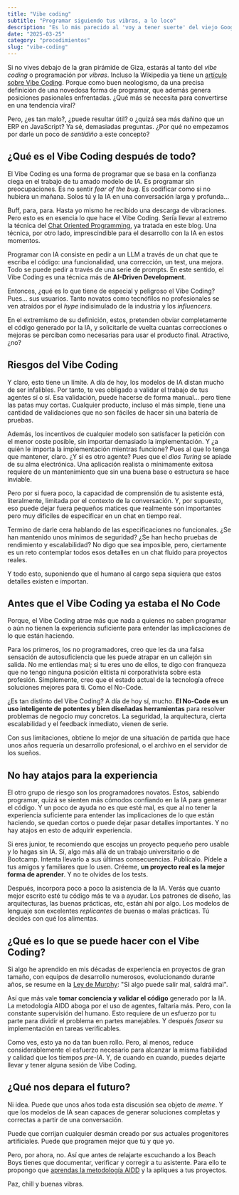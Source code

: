 ```yaml
---
title: "Vibe coding"
subtitle: "Programar siguiendo tus vibras, a lo loco"
description: "Es lo más parecido al 'voy a tener suerte' del viejo Google. Confiar ciegamente en el algoritmo (en este caso la IA) y programar sin preocupaciones. Pero, ¿qué pasa si no funciona?"
date: "2025-03-25"
category: "procedimientos"
slug: "vibe-coding"
---
```


Si no vives debajo de la gran pirámide de Giza, estarás al tanto del _vibe coding_ o programación por _vibras_. Incluso la Wikipedia ya tiene un [artículo sobre Vibe Coding](https://es.wikipedia.org/wiki/Vibe_coding). Porque como buen neologismo, da una precisa definición de una novedosa forma de programar, que además genera posiciones pasionales enfrentadas. ¿Qué más se necesita para convertirse en una tendencia viral?

Pero, ¿es tan malo?, ¿puede resultar útil? o ¿quizá sea más dañino que un ERP en JavaScript? Ya sé, demasiadas preguntas. ¿Por qué no empezamos por darle un poco de *sentidiño* a este concepto?

## ¿Qué es el Vibe Coding después de todo?

El Vibe Coding es una forma de programar que se basa en la confianza ciega en el trabajo de tu amado modelo de IA. Es programar sin preocupaciones. Es no sentir *fear of the bug*. Es codificar como si no hubiera un mañana. Solos tú y la IA en una conversación larga y profunda...

Buff, para, para. Hasta yo mismo he recibido una descarga de vibraciones. Pero esto es en esencia lo que hace el Vibe Coding. Sería llevar al extremo la técnica del [Chat Oriented Programming](https://aicode.academy/blog/es/chop-conversaciones-con-asistentes/), ya tratada en este blog. Una técnica, por otro lado, imprescindible para el desarrollo con la IA en estos momentos.

Programar con IA consiste en pedir a un LLM a través de un chat que te escriba el código: una funcionalidad, una corrección, un test, una mejora. Todo se puede pedir a través de una serie de prompts. En este sentido, el Vibe Coding es una técnica más de **AI-Driven Development**.

Entonces, ¿qué es lo que tiene de especial y peligroso el Vibe Coding? Pues... sus usuarios. Tanto novatos como tecnófilos no profesionales se ven atraídos por el _hype_ indisimulado de la industria y los _influencers_.

En el extremismo de su definición, estos, pretenden obviar completamente el código generado por la IA, y solicitarle de vuelta cuantas correcciones o mejoras se perciban como necesarias para usar el producto final. Atractivo, ¿no?

## Riesgos del Vibe Coding

Y claro, esto tiene un límite. A día de hoy, los modelos de IA distan mucho de ser infalibles. Por tanto, te ves obligado a validar el trabajo de tus agentes sí o sí. Esa validación, puede hacerse de forma manual... pero tiene las patas muy cortas. Cualquier producto, incluso el más simple, tiene una cantidad de validaciones que no son fáciles de hacer sin una batería de pruebas.

Además, los incentivos de cualquier modelo son satisfacer la petición con el menor coste posible, sin importar demasiado la implementación. Y ¿a quién le importa la implementación mientras funcione? Pues al que lo tenga que mantener, claro. ¿Y si es otro agente? Pues que el _dios Turing_ se apiade de su alma electrónica. Una aplicación realista o mínimamente exitosa requiere de un mantenimiento que sin una buena base o estructura se hace inviable.

Pero por si fuera poco, la capacidad de comprensión de tu asistente está, literalmente, limitada por el contexto de la conversación. Y, por supuesto, eso puede dejar fuera pequeños matices que realmente son importantes pero muy difíciles de especificar en un chat en tiempo real.

Termino de darle cera hablando de las especificaciones no funcionales. ¿Se han mantenido unos mínimos de seguridad? ¿Se han hecho pruebas de rendimiento y escalabilidad? No digo que sea imposible, pero, ciertamente es un reto contemplar todos esos detalles en un chat fluido para proyectos reales.

Y todo esto, suponiendo que el humano al cargo sepa siquiera que estos detalles existen e importan.

## Antes que el Vibe Coding ya estaba el No Code

Porque, el Vibe Coding atrae más que nada a quienes no saben programar o aún no tienen la experiencia suficiente para entender las implicaciones de lo que están haciendo.

Para los primeros, los no programadores, creo que les da una falsa sensación de autosuficiencia que les puede atrapar en un callejón sin salida. No me entiendas mal; si tu eres uno de ellos, te digo con franqueza que no tengo ninguna posición elitista ni corporativista sobre esta profesión. Simplemente, creo que el estado actual de la tecnología ofrece soluciones mejores para ti. Como el No-Code. 

¿Es tan distinto del Vibe Coding? A día de hoy sí, mucho. **El No-Code es un uso inteligente de potentes y bien diseñadas herramientas** para resolver problemas de negocio muy concretos. La seguridad, la arquitectura, cierta escalabilidad y el feedback inmediato, vienen de serie.

Con sus limitaciones, obtiene lo mejor de una situación de partida que hace unos años requería un desarrollo profesional, o el archivo en el servidor de los sueños.

## No hay atajos para la experiencia

El otro grupo de riesgo son los programadores novatos. Estos, sabiendo programar, quizá se sienten más cómodos confiando en la IA para generar el código. Y un poco de ayuda no es que esté mal, es que al no tener la experiencia suficiente para entender las implicaciones de lo que están haciendo, se quedan cortos o puede dejar pasar detalles importantes. Y no hay atajos en esto de adquirir experiencia.

Si eres junior, te recomiendo que escojas un proyecto pequeño pero usable y lo hagas sin IA. Sí, algo más allá de un trabajo universitario o de Bootcamp. Intenta llevarlo a sus últimas consecuencias. Publícalo. Pídele a tus amigos y familiares que lo usen. Créeme, **un proyecto real es la mejor forma de aprender**. Y no te olvides de los tests.

Después, incorpora poco a poco la asistencia de la IA. Verás que cuanto mejor escrito esté tu código más te va a ayudar. Los patrones de diseño, las arquitecturas, las buenas prácticas, etc, están ahí por algo. Los modelos de lenguaje son excelentes _replicantes_ de buenas o malas prácticas. Tú decides con qué los alimentas.

## ¿Qué es lo que se puede hacer con el Vibe Coding?

Si algo he aprendido en mis décadas de experiencia en proyectos de gran tamaño, con equipos de desarrollo numerosos, evolucionando durante años, se resume en la [Ley de Murphy](https://es.wikipedia.org/wiki/Ley_de_Murphy): "Si algo puede salir mal, saldrá mal".

Así que más vale **tomar conciencia y validar el código** generado por la IA. La metodología AIDD aboga por el uso de agentes, faltaría más. Pero, con la constante supervisión del humano. Esto requiere de un esfuerzo por tu parte para dividir el problema en partes manejables. Y después _fasear_ su implementación en tareas verificables.

Como ves, esto ya no da tan buen rollo. Pero, al menos, reduce considerablemente el esfuerzo necesario para alcanzar la misma fiabilidad y calidad que los tiempos _pre-IA_. Y, de cuando en cuando, puedes dejarte llevar y tener alguna sesión de Vibe Coding.

## ¿Qué nos depara el futuro?

Ni idea. Puede que unos años toda esta discusión sea objeto de _meme_. Y que los modelos de IA sean capaces de generar soluciones completas y correctas a partir de una conversación.

Puede que corrijan cualquier desmán creado por sus actuales progenitores artificiales. Puede que programen mejor que tú y que yo. 

Pero, por ahora, no. Así que antes de relajarte escuchando a los Beach Boys tienes que documentar, verificar y corregir a tu asistente. Para ello te propongo que [aprendas la metodología AIDD](https://aicode.academy/cursos/) y la apliques a tus proyectos.

Paz, chill y buenas vibras.

